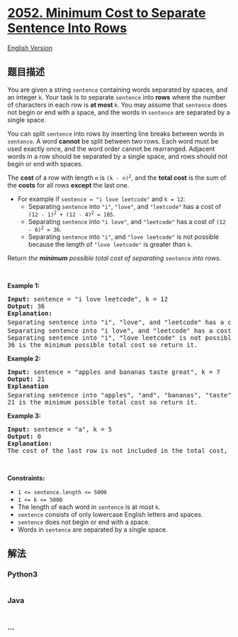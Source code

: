 # [2052. Minimum Cost to Separate Sentence Into Rows](https://leetcode-cn.com/problems/minimum-cost-to-separate-sentence-into-rows)

[English Version](/solution/2000-2099/2052.Minimum%20Cost%20to%20Separate%20Sentence%20Into%20Rows/README_EN.md)

## 题目描述

<!-- 这里写题目描述 -->

<p>You are given a string <code>sentence</code> containing words separated by spaces, and an integer <code>k</code>. Your task is to separate <code>sentence</code> into <strong>rows</strong> where the number of characters in each row is <strong>at most </strong><code>k</code>. You may assume that <code>sentence</code> does not begin or end with a space, and the words in <code>sentence</code> are separated by a single space.</p>

<p>You can split <code>sentence</code> into rows by inserting line breaks between words in <code>sentence</code>. A word <strong>cannot</strong> be split between two rows. Each word must be used exactly once, and the word order cannot be rearranged. Adjacent words in a row should be separated by a single space, and rows should not begin or end with spaces.</p>

<p>The <strong>cost</strong> of a row with length <code>n</code> is <code>(k - n)<sup>2</sup></code>, and the <strong>total cost</strong> is the sum of the <strong>costs</strong> for all rows <strong>except</strong> the last one.</p>

<ul>
	<li>For example if <code>sentence = &quot;i love leetcode&quot;</code> and <code>k = 12</code>:
	<ul>
		<li>Separating <code>sentence</code> into <code>&quot;i&quot;</code>, <code>&quot;love&quot;</code>, and <code>&quot;leetcode&quot;</code> has a cost of <code>(12 - 1)<sup>2</sup> + (12 - 4)<sup>2</sup> = 185</code>.</li>
		<li>Separating <code>sentence</code> into <code>&quot;i love&quot;</code>, and <code>&quot;leetcode&quot;</code> has a cost of <code>(12 - 6)<sup>2</sup> = 36</code>.</li>
		<li>Separating <code>sentence</code> into <code>&quot;i&quot;</code>, and <code>&quot;love leetcode&quot;</code> is not possible because the length of <code>&quot;love leetcode&quot;</code> is greater than <code>k</code>.</li>
	</ul>
	</li>
</ul>

<p>Return <em>the <strong>minimum</strong> possible total cost of separating</em><em> </em><code>sentence</code><em> into rows.</em></p>

<p>&nbsp;</p>
<p><strong>Example 1:</strong></p>

<pre>
<strong>Input:</strong> sentence = &quot;i love leetcode&quot;, k = 12
<strong>Output:</strong> 36
<strong>Explanation:</strong>
Separating sentence into &quot;i&quot;, &quot;love&quot;, and &quot;leetcode&quot; has a cost of (12 - 1)<sup>2</sup> + (12 - 4)<sup>2</sup> = 185.
Separating sentence into &quot;i love&quot;, and &quot;leetcode&quot; has a cost of (12 - 6)<sup>2</sup> = 36.
Separating sentence into &quot;i&quot;, &quot;love leetcode&quot; is not possible because &quot;love leetcode&quot; has length 13.
36 is the minimum possible total cost so return it.
</pre>

<p><strong>Example 2:</strong></p>

<pre>
<strong>Input:</strong> sentence = &quot;apples and bananas taste great&quot;, k = 7
<strong>Output:</strong> 21
<strong>Explanation</strong>
Separating sentence into &quot;apples&quot;, &quot;and&quot;, &quot;bananas&quot;, &quot;taste&quot;, and &quot;great&quot; has a cost of (7 - 6)<sup>2</sup> + (7 - 3)<sup>2</sup> + (7 - 7)<sup>2</sup> + (7 - 5)<sup>2 </sup>= 21.
21 is the minimum possible total cost so return it.
</pre>

<p><strong>Example 3:</strong></p>

<pre>
<strong>Input:</strong> sentence = &quot;a&quot;, k = 5
<strong>Output:</strong> 0
<strong>Explanation:</strong>
The cost of the last row is not included in the total cost, and since there is only one row, return 0.
</pre>

<p>&nbsp;</p>
<p><strong>Constraints:</strong></p>

<ul>
	<li><code>1 &lt;= sentence.length &lt;= 5000</code></li>
	<li><code>1 &lt;= k &lt;= 5000</code></li>
	<li>The length of each word in <code>sentence</code> is at most <code>k</code>.</li>
	<li><code>sentence</code> consists of only lowercase English letters and spaces.</li>
	<li><code>sentence</code> does not begin or end with a space.</li>
	<li>Words in <code>sentence</code> are separated by a single space.</li>
</ul>

## 解法

<!-- 这里可写通用的实现逻辑 -->

<!-- tabs:start -->

### **Python3**

<!-- 这里可写当前语言的特殊实现逻辑 -->

```python

```

### **Java**

<!-- 这里可写当前语言的特殊实现逻辑 -->

```java

```

### **...**

```

```

<!-- tabs:end -->
